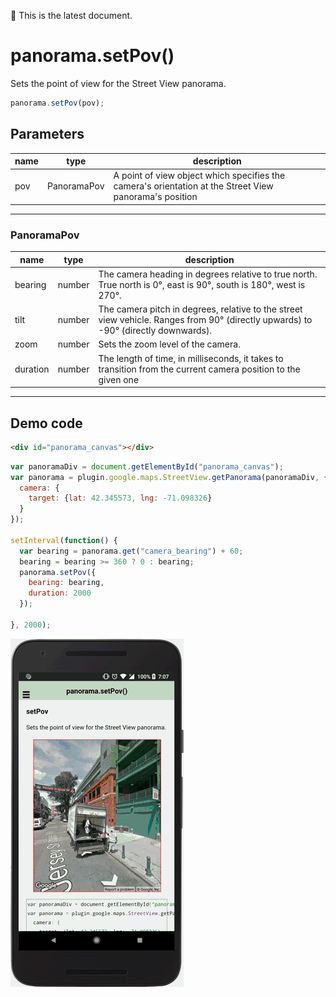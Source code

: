 :green_heart: This is the latest document.

# panorama.setPov()

Sets the point of view for the Street View panorama.

```js
panorama.setPov(pov);
```


## Parameters

name           | type          | description
---------------|---------------|---------------------------------------
pov            | PanoramaPov   | A point of view object which specifies the camera's orientation at the Street View panorama's position
-----------------------------------------------------------------------


### PanoramaPov

name           | type          | description
---------------|---------------|---------------------------------------
bearing        | number        | The camera heading in degrees relative to true north. True north is 0&deg;, east is 90&deg;, south is 180&deg;, west is 270&deg;.
tilt           | number        | The camera pitch in degrees, relative to the street view vehicle. Ranges from 90&deg; (directly upwards) to -90&deg; (directly downwards).
zoom           | number        | Sets the zoom level of the camera.
duration       | number        | The length of time, in milliseconds, it takes to transition from the current camera position to the given one
-----------------------------------------------------------------------

## Demo code

```html
<div id="panorama_canvas"></div>
```

```js
var panoramaDiv = document.getElementById("panorama_canvas");
var panorama = plugin.google.maps.StreetView.getPanorama(panoramaDiv, {
  camera: {
    target: {lat: 42.345573, lng: -71.098326}
  }
});

setInterval(function() {
  var bearing = panorama.get("camera_bearing") + 60;
  bearing = bearing >= 360 ? 0 : bearing;
  panorama.setPov({
    bearing: bearing,
    duration: 2000
  });

}, 2000);
```

![](image.gif)
